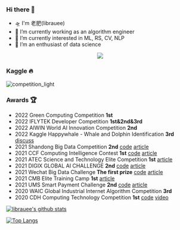 ### Hi there 👋

- 🛸 I'm 老肥(librauee)
- 🚀 I’m currently working as an algorithm engineer
- 🚅 I’m currently interested in ML, RS, CV, NLP
- 🛵 I’m an enthusiast of data science

<p align="center"> 
 <img src="https://profile-counter.glitch.me/librauee/count.svg"/>
</p>

### Kaggle 🔥
![competition_light](https://road-to-kaggle-grandmaster.vercel.app/api/badges/librauee/competition/light)

### Awards 🏆

- 2022 Green Computing Competition **1st**
- 2022 IFLYTEK Developer Competition **1st&2nd&3rd**
- 2022 AIWIN World AI Innovation Competition **2nd**
- 2022 Kaggle Happywhale - Whale and Dolphin Identification **3rd** [discuss](https://www.kaggle.com/competitions/happy-whale-and-dolphin/discussion/319896)
- 2021 Shandong Big Data Competition **2nd** [code](https://github.com/librauee/SD_ECG) [article](https://mp.weixin.qq.com/s/Zx0BZPKpap8XNDkyCFO4AA)
- 2021 CCF Computing Intelligence Contest **1st** [code](https://github.com/zui0711/Z-Lab/tree/main/2021%20CCF%20BDCI/%E7%B3%BB%E7%BB%9F%E8%AE%A4%E8%AF%81%E9%A3%8E%E9%99%A9%E9%A2%84%E6%B5%8BRank1)  [article](https://mp.weixin.qq.com/s/8sR4apBPBfS1uHnpoZNwAA)
- 2021 ATEC Science and Technology Elite Competition **1st** [article](https://mp.weixin.qq.com/s/4BAO8q-8QYeevtAmP5s2Pg)
- 2021 DIGIX GLOBAL AI CHALLENGE **2nd**  [code](https://github.com/librauee/DIGIX2021/tree/master)  [article](https://mp.weixin.qq.com/s/0iPsmVLnKCs4fTb15cb2Dw)
- 2021 Wechat Big Data Challenge **The first prize** [code](https://github.com/librauee/WBDC)  [article](https://mp.weixin.qq.com/s/qk7M9UCoFpRO1uMYcxrToQ)
- 2021 CMB Elite Training Camp **1st** [article](https://mp.weixin.qq.com/s/b-W0YhXpqs0ICUNSPhn_og)
- 2021 UMS Smart Payment Challenge **2nd** [code](https://github.com/librauee/YLSW) [article](https://mp.weixin.qq.com/s/mGpLnUcX5SVjaf4DobtRqg)
- 2020 WAIC Global Industrial Internet Algorithm Competition **3rd**
- 2020 CDH Computing Technology Competition **1st** [code](https://github.com/dengyin/MyCompetitions/tree/master/MoocCubeRank1) [video](https://www.bilibili.com/video/BV1ef4y1k7qF?spm_id_from=333.999.0.0)

[![librauee's github stats](https://github-readme-stats.vercel.app/api?username=librauee&show_icons=true)](https://github.com/anuraghazra/github-readme-stats)

[![Top Langs](https://github-readme-stats.vercel.app/api/top-langs/?username=librauee&layout=compact)](https://github.com/anuraghazra/github-readme-stats)
